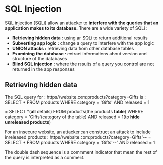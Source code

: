 # SQL Injection

SQL injection (SQLi) allow an attacker to **interfere with the queries that an application makes to its database.**
There are a wide variety of SQLi :

- **Retrieving hidden data :** using an SQLi to return additional results
- **Subverting app logic :** change a query to interfere with the app logic
- **UNION attacks :** retrieving data from other database tables
- **Examining the database :** extract informations about version and structure of the databases
- **Blind SQL injection :** where the results of a query you control are not returned in the app responses

## Retrieving hidden data

The SQL query for : https//website.com:products?category=Gifts 
is : SELECT * FROM products WHERE category = 'Gifts' AND released = 1

= SELECT *(**all** details) FROM products(the products **table**) WHERE category = 'Gifts'(category of the table) AND released = 1(to **hide unreleased products**)

For an insecure website, an attacker can construct an attack to include inreleased products :
https//website.com:products?category=Gifts'--
= SELECT * FROM products WHERE category = 'Gifts'--' AND released = 1

The double dash sequence is a commment indicator that mean the rest of the query is interpreted as a comment.
